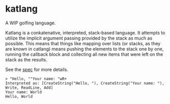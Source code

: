 # katlang

A WIP golfing language.

Katlang is a conkatenative, interpreted, stack-based language. It attempts to utilize the implicit argument passing provided by the stack as much as possible. This means that things like mapping over lists (or stacks, as they are known in catlang) means pushing the elements to the stack one by one, running the callback block and collecting all new items that were left on the stack as the results.

See the [spec](spec.md) for more details.

```
> "Hello, ""Your name: "wR+
Interpreted as: [CreateString("Hello, "), CreateString("Your name: "), Write, ReadLine, Add]
Your name: World
Hello, World
```
